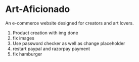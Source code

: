 # Art-Aficionado

An e-commerce website designed for creators and art lovers.


<ol>
  <li>Product creation with img done</li>
  <li>fix images</li>
  <li>Use password checker as well as change placeholder</li>
  <li>restart paypal and razorpay payment</li>
  <li>fix hamburger</li>
</ol>